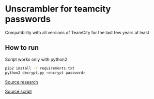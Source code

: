 # Unscrambler for teamcity passwords
Compatibility with all versions of TeamCity for the last few years at least

## How to run
Script works only with python2 
```bash
pip2 install -r requirements.txt
python2 decrypt.py <encrypt password>
```

[Source research](https://www.exfiltrated.com/research/Continuous_Integration_Continous_Compromise_Bsides2017_Wesley_Wineberg.pdf)

[Source script](https://exfiltrated.com/research/teamcity-secret-decrypt.py)
